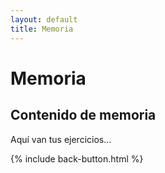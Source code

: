 ```yaml
---
layout: default
title: Memoria
---
```


# Memoria

## Contenido de memoria

Aquí van tus ejercicios...

{% include back-button.html %}

